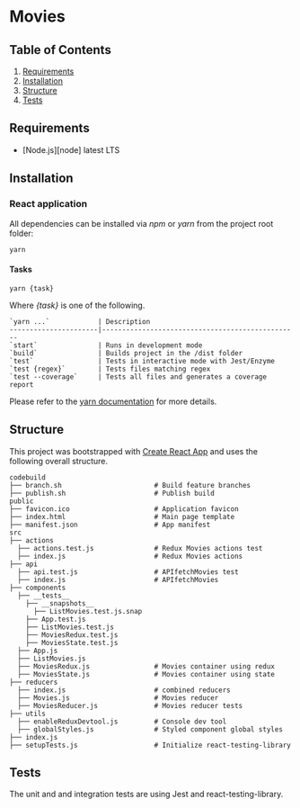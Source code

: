 # Movies

## Table of Contents

1. [Requirements](#requirements)
1. [Installation](#installation)
1. [Structure](#structure)
1. [Tests](#tests)


Requirements
------------

- [Node.js][node] latest LTS


Installation
------------

### React application

All dependencies can be installed via _npm_ or _yarn_ from the project root folder:

```
yarn
```

#### Tasks

```
yarn {task}
```

Where _{task}_ is one of the following.

```
`yarn ...`            | Description
----------------------|-------------------------------------------------
`start`               | Runs in development mode
`build`               | Builds project in the /dist folder
`test`                | Tests in interactive mode with Jest/Enzyme
`test {regex}`        | Tests files matching regex
`test --coverage`     | Tests all files and generates a coverage report
```

Please refer to the [yarn documentation](https://yarnpkg.com/en/docs) for more details.


Structure
---------

This project was bootstrapped with [Create React App](https://github.com/facebookincubator/create-react-app) and uses the following overall structure.

```
codebuild
├── branch.sh                       # Build feature branches
├── publish.sh                      # Publish build
public
├── favicon.ico                     # Application favicon
├── index.html                      # Main page template
├── manifest.json                   # App manifest
src
├── actions
  ├── actions.test.js               # Redux Movies actions test
  ├── index.js                      # Redux Movies actions
├── api
  ├── api.test.js                   # APIfetchMovies test
  ├── index.js                      # APIfetchMovies
├── components
  ├── __tests__
    ├── __snapshots__
      ├── ListMovies.test.js.snap
    ├── App.test.js
    ├── ListMovies.test.js
    ├── MoviesRedux.test.js
    ├── MoviesState.test.js
  ├── App.js
  ├── ListMovies.js
  ├── MoviesRedux.js                # Movies container using redux
  ├── MoviesState.js                # Movies container using state
├── reducers
  ├── index.js                      # combined reducers
  ├── Movies.js                     # Movies reducer
  ├── MoviesReducer.js              # Movies reducer tests
├── utils
  ├── enableReduxDevtool.js         # Console dev tool
  ├── globalStyles.js               # Styled component global styles
├── index.js
├── setupTests.js                   # Initialize react-testing-library

```

Tests
-----

The unit and and integration tests are using Jest and react-testing-library.
